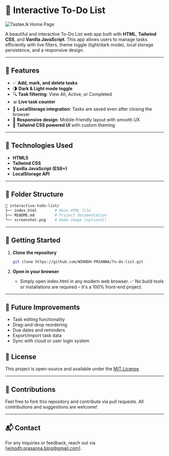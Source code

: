 
# 📝 Interactive To-Do List

![Tastee.lk Home Page](https://i.imgur.com/WtUxTv3.)

A beautiful and interactive To-Do List web app built with **HTML**, **Tailwind CSS**, and **Vanilla JavaScript**. This app allows users to manage tasks efficiently with live filters, theme toggle (light/dark mode), local storage persistence, and a responsive design.

---

## 🚀 Features

- ✅ **Add, mark, and delete tasks**
- 🌗 **Dark & Light mode toggle**
- 🔍 **Task filtering**: View All, Active, or Completed
- 📊 **Live task counter**
- 💾 **LocalStorage integration**: Tasks are saved even after closing the browser
- 📱 **Responsive design**: Mobile-friendly layout with smooth UX
- 🎨 **Tailwind CSS powered UI** with custom theming

---

## 🧰 Technologies Used

- **HTML5**
- **Tailwind CSS**
- **Vanilla JavaScript (ES6+)**
- **LocalStorage API**

---

## 📂 Folder Structure

```bash
📁 interactive-todo-list/
├── index.html        # Main HTML file
├── README.md         # Project documentation
└── screenshot.png    # Demo image (optional)
```

---

## 🧪 Getting Started

1. **Clone the repository**
   ```bash
   git clone https://github.com/WINODH-PRSANNA/To-do-list.git
   ```

2. **Open in your browser**
   - Simply open index.html in any modern web browser.
     ✅ No build tools or installations are required – it's a 100% front-end project.

---

## 🌱 Future Improvements

-  Task editing functionality
 - Drag-and-drop reordering
 - Due dates and reminders
 - Export/import task data
 - Sync with cloud or user login system

## 📄 License

This project is open-source and available under the [MIT License](LICENSE).

---

## 🤝 Contributions

Feel free to fork this repository and contribute via pull requests. All contributions and suggestions are welcome!

---

## 📬 Contact

For any inquiries or feedback, reach out via [winodh.prasanna.blog@gmail.com].
